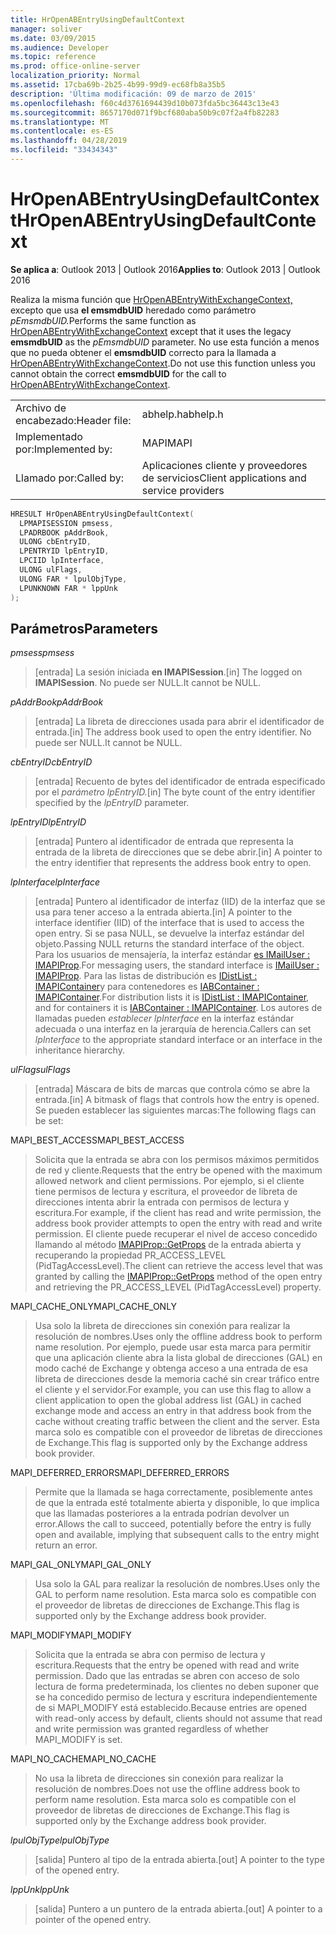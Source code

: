 ```yaml
---
title: HrOpenABEntryUsingDefaultContext
manager: soliver
ms.date: 03/09/2015
ms.audience: Developer
ms.topic: reference
ms.prod: office-online-server
localization_priority: Normal
ms.assetid: 17cba69b-2b25-4b99-99d9-ec68fb8a35b5
description: 'Última modificación: 09 de marzo de 2015'
ms.openlocfilehash: f60c4d3761694439d10b073fda5bc36443c13e43
ms.sourcegitcommit: 8657170d071f9bcf680aba50b9c07f2a4fb82283
ms.translationtype: MT
ms.contentlocale: es-ES
ms.lasthandoff: 04/28/2019
ms.locfileid: "33434343"
---
```

# <a name="hropenabentryusingdefaultcontext"></a><span data-ttu-id="7d5d1-103">HrOpenABEntryUsingDefaultContext</span><span class="sxs-lookup"><span data-stu-id="7d5d1-103">HrOpenABEntryUsingDefaultContext</span></span>

  
  
<span data-ttu-id="7d5d1-104">**Se aplica a**: Outlook 2013 | Outlook 2016</span><span class="sxs-lookup"><span data-stu-id="7d5d1-104">**Applies to**: Outlook 2013 | Outlook 2016</span></span> 
  
<span data-ttu-id="7d5d1-105">Realiza la misma función que [HrOpenABEntryWithExchangeContext,](hropenabentrywithexchangecontext.md) excepto que usa **el emsmdbUID** heredado como parámetro _pEmsmdbUID._</span><span class="sxs-lookup"><span data-stu-id="7d5d1-105">Performs the same function as [HrOpenABEntryWithExchangeContext](hropenabentrywithexchangecontext.md) except that it uses the legacy **emsmdbUID** as the  _pEmsmdbUID_ parameter.</span></span> <span data-ttu-id="7d5d1-106">No use esta función a menos que no pueda obtener el **emsmdbUID** correcto para la llamada a [HrOpenABEntryWithExchangeContext](hropenabentrywithexchangecontext.md).</span><span class="sxs-lookup"><span data-stu-id="7d5d1-106">Do not use this function unless you cannot obtain the correct **emsmdbUID** for the call to [HrOpenABEntryWithExchangeContext](hropenabentrywithexchangecontext.md).</span></span>
  
|||
|:-----|:-----|
|<span data-ttu-id="7d5d1-107">Archivo de encabezado:</span><span class="sxs-lookup"><span data-stu-id="7d5d1-107">Header file:</span></span>  <br/> |<span data-ttu-id="7d5d1-108">abhelp.h</span><span class="sxs-lookup"><span data-stu-id="7d5d1-108">abhelp.h</span></span>  <br/> |
|<span data-ttu-id="7d5d1-109">Implementado por:</span><span class="sxs-lookup"><span data-stu-id="7d5d1-109">Implemented by:</span></span>  <br/> |<span data-ttu-id="7d5d1-110">MAPI</span><span class="sxs-lookup"><span data-stu-id="7d5d1-110">MAPI</span></span>  <br/> |
|<span data-ttu-id="7d5d1-111">Llamado por:</span><span class="sxs-lookup"><span data-stu-id="7d5d1-111">Called by:</span></span>  <br/> |<span data-ttu-id="7d5d1-112">Aplicaciones cliente y proveedores de servicios</span><span class="sxs-lookup"><span data-stu-id="7d5d1-112">Client applications and service providers</span></span>  <br/> |
   
```cpp
HRESULT HrOpenABEntryUsingDefaultContext(
  LPMAPISESSION pmsess,
  LPADRBOOK pAddrBook,
  ULONG cbEntryID,
  LPENTRYID lpEntryID,
  LPCIID lpInterface,
  ULONG ulFlags,
  ULONG FAR * lpulObjType,
  LPUNKNOWN FAR * lppUnk
);
```

## <a name="parameters"></a><span data-ttu-id="7d5d1-113">Parámetros</span><span class="sxs-lookup"><span data-stu-id="7d5d1-113">Parameters</span></span>

 <span data-ttu-id="7d5d1-114">_pmsess_</span><span class="sxs-lookup"><span data-stu-id="7d5d1-114">_pmsess_</span></span>
  
> <span data-ttu-id="7d5d1-115">[entrada] La sesión iniciada **en IMAPISession**.</span><span class="sxs-lookup"><span data-stu-id="7d5d1-115">[in] The logged on **IMAPISession**.</span></span> <span data-ttu-id="7d5d1-116">No puede ser NULL.</span><span class="sxs-lookup"><span data-stu-id="7d5d1-116">It cannot be NULL.</span></span>
    
 <span data-ttu-id="7d5d1-117">_pAddrBook_</span><span class="sxs-lookup"><span data-stu-id="7d5d1-117">_pAddrBook_</span></span>
  
> <span data-ttu-id="7d5d1-118">[entrada] La libreta de direcciones usada para abrir el identificador de entrada.</span><span class="sxs-lookup"><span data-stu-id="7d5d1-118">[in] The address book used to open the entry identifier.</span></span> <span data-ttu-id="7d5d1-119">No puede ser NULL.</span><span class="sxs-lookup"><span data-stu-id="7d5d1-119">It cannot be NULL.</span></span>
    
 <span data-ttu-id="7d5d1-120">_cbEntryID_</span><span class="sxs-lookup"><span data-stu-id="7d5d1-120">_cbEntryID_</span></span>
  
> <span data-ttu-id="7d5d1-121">[entrada] Recuento de bytes del identificador de entrada especificado por el _parámetro lpEntryID._</span><span class="sxs-lookup"><span data-stu-id="7d5d1-121">[in] The byte count of the entry identifier specified by the  _lpEntryID_ parameter.</span></span> 
    
 <span data-ttu-id="7d5d1-122">_lpEntryID_</span><span class="sxs-lookup"><span data-stu-id="7d5d1-122">_lpEntryID_</span></span>
  
>  <span data-ttu-id="7d5d1-123">[entrada] Puntero al identificador de entrada que representa la entrada de la libreta de direcciones que se debe abrir.</span><span class="sxs-lookup"><span data-stu-id="7d5d1-123">[in] A pointer to the entry identifier that represents the address book entry to open.</span></span> 
    
 <span data-ttu-id="7d5d1-124">_lpInterface_</span><span class="sxs-lookup"><span data-stu-id="7d5d1-124">_lpInterface_</span></span>
  
> <span data-ttu-id="7d5d1-125">[entrada] Puntero al identificador de interfaz (IID) de la interfaz que se usa para tener acceso a la entrada abierta.</span><span class="sxs-lookup"><span data-stu-id="7d5d1-125">[in] A pointer to the interface identifier (IID) of the interface that is used to access the open entry.</span></span> <span data-ttu-id="7d5d1-126">Si se pasa NULL, se devuelve la interfaz estándar del objeto.</span><span class="sxs-lookup"><span data-stu-id="7d5d1-126">Passing NULL returns the standard interface of the object.</span></span> <span data-ttu-id="7d5d1-127">Para los usuarios de mensajería, la interfaz estándar [es IMailUser : IMAPIProp](imailuserimapiprop.md).</span><span class="sxs-lookup"><span data-stu-id="7d5d1-127">For messaging users, the standard interface is [IMailUser : IMAPIProp](imailuserimapiprop.md).</span></span> <span data-ttu-id="7d5d1-128">Para las listas de distribución es [IDistList : IMAPIContainer](idistlistimapicontainer.md)y para contenedores es [IABContainer : IMAPIContainer](iabcontainerimapicontainer.md).</span><span class="sxs-lookup"><span data-stu-id="7d5d1-128">For distribution lists it is [IDistList : IMAPIContainer](idistlistimapicontainer.md), and for containers it is [IABContainer : IMAPIContainer](iabcontainerimapicontainer.md).</span></span> <span data-ttu-id="7d5d1-129">Los autores de llamadas pueden  _establecer lpInterface_ en la interfaz estándar adecuada o una interfaz en la jerarquía de herencia.</span><span class="sxs-lookup"><span data-stu-id="7d5d1-129">Callers can set  _lpInterface_ to the appropriate standard interface or an interface in the inheritance hierarchy.</span></span> 
    
 <span data-ttu-id="7d5d1-130">_ulFlags_</span><span class="sxs-lookup"><span data-stu-id="7d5d1-130">_ulFlags_</span></span>
  
> <span data-ttu-id="7d5d1-131">[entrada] Máscara de bits de marcas que controla cómo se abre la entrada.</span><span class="sxs-lookup"><span data-stu-id="7d5d1-131">[in] A bitmask of flags that controls how the entry is opened.</span></span> <span data-ttu-id="7d5d1-132">Se pueden establecer las siguientes marcas:</span><span class="sxs-lookup"><span data-stu-id="7d5d1-132">The following flags can be set:</span></span>
    
<span data-ttu-id="7d5d1-133">MAPI_BEST_ACCESS</span><span class="sxs-lookup"><span data-stu-id="7d5d1-133">MAPI_BEST_ACCESS</span></span>
  
> <span data-ttu-id="7d5d1-134">Solicita que la entrada se abra con los permisos máximos permitidos de red y cliente.</span><span class="sxs-lookup"><span data-stu-id="7d5d1-134">Requests that the entry be opened with the maximum allowed network and client permissions.</span></span> <span data-ttu-id="7d5d1-135">Por ejemplo, si el cliente tiene permisos de lectura y escritura, el proveedor de libreta de direcciones intenta abrir la entrada con permisos de lectura y escritura.</span><span class="sxs-lookup"><span data-stu-id="7d5d1-135">For example, if the client has read and write permission, the address book provider attempts to open the entry with read and write permission.</span></span> <span data-ttu-id="7d5d1-136">El cliente puede recuperar el nivel de acceso concedido llamando al método [IMAPIProp::GetProps](imapiprop-getprops.md) de la entrada abierta y recuperando la propiedad PR_ACCESS_LEVEL (PidTagAccessLevel).</span><span class="sxs-lookup"><span data-stu-id="7d5d1-136">The client can retrieve the access level that was granted by calling the [IMAPIProp::GetProps](imapiprop-getprops.md) method of the open entry and retrieving the PR_ACCESS_LEVEL (PidTagAccessLevel) property.</span></span> 
    
<span data-ttu-id="7d5d1-137">MAPI_CACHE_ONLY</span><span class="sxs-lookup"><span data-stu-id="7d5d1-137">MAPI_CACHE_ONLY</span></span>
  
> <span data-ttu-id="7d5d1-138">Usa solo la libreta de direcciones sin conexión para realizar la resolución de nombres.</span><span class="sxs-lookup"><span data-stu-id="7d5d1-138">Uses only the offline address book to perform name resolution.</span></span> <span data-ttu-id="7d5d1-139">Por ejemplo, puede usar esta marca para permitir que una aplicación cliente abra la lista global de direcciones (GAL) en modo caché de Exchange y obtenga acceso a una entrada de esa libreta de direcciones desde la memoria caché sin crear tráfico entre el cliente y el servidor.</span><span class="sxs-lookup"><span data-stu-id="7d5d1-139">For example, you can use this flag to allow a client application to open the global address list (GAL) in cached exchange mode and access an entry in that address book from the cache without creating traffic between the client and the server.</span></span> <span data-ttu-id="7d5d1-140">Esta marca solo es compatible con el proveedor de libretas de direcciones de Exchange.</span><span class="sxs-lookup"><span data-stu-id="7d5d1-140">This flag is supported only by the Exchange address book provider.</span></span>
    
<span data-ttu-id="7d5d1-141">MAPI_DEFERRED_ERRORS</span><span class="sxs-lookup"><span data-stu-id="7d5d1-141">MAPI_DEFERRED_ERRORS</span></span>
  
> <span data-ttu-id="7d5d1-142">Permite que la llamada se haga correctamente, posiblemente antes de que la entrada esté totalmente abierta y disponible, lo que implica que las llamadas posteriores a la entrada podrían devolver un error.</span><span class="sxs-lookup"><span data-stu-id="7d5d1-142">Allows the call to succeed, potentially before the entry is fully open and available, implying that subsequent calls to the entry might return an error.</span></span>
    
<span data-ttu-id="7d5d1-143">MAPI_GAL_ONLY</span><span class="sxs-lookup"><span data-stu-id="7d5d1-143">MAPI_GAL_ONLY</span></span>
  
> <span data-ttu-id="7d5d1-144">Usa solo la GAL para realizar la resolución de nombres.</span><span class="sxs-lookup"><span data-stu-id="7d5d1-144">Uses only the GAL to perform name resolution.</span></span> <span data-ttu-id="7d5d1-145">Esta marca solo es compatible con el proveedor de libretas de direcciones de Exchange.</span><span class="sxs-lookup"><span data-stu-id="7d5d1-145">This flag is supported only by the Exchange address book provider.</span></span>
    
<span data-ttu-id="7d5d1-146">MAPI_MODIFY</span><span class="sxs-lookup"><span data-stu-id="7d5d1-146">MAPI_MODIFY</span></span>
  
> <span data-ttu-id="7d5d1-147">Solicita que la entrada se abra con permiso de lectura y escritura.</span><span class="sxs-lookup"><span data-stu-id="7d5d1-147">Requests that the entry be opened with read and write permission.</span></span> <span data-ttu-id="7d5d1-148">Dado que las entradas se abren con acceso de solo lectura de forma predeterminada, los clientes no deben suponer que se ha concedido permiso de lectura y escritura independientemente de si MAPI_MODIFY está establecido.</span><span class="sxs-lookup"><span data-stu-id="7d5d1-148">Because entries are opened with read-only access by default, clients should not assume that read and write permission was granted regardless of whether MAPI_MODIFY is set.</span></span>
    
<span data-ttu-id="7d5d1-149">MAPI_NO_CACHE</span><span class="sxs-lookup"><span data-stu-id="7d5d1-149">MAPI_NO_CACHE</span></span>
  
> <span data-ttu-id="7d5d1-150">No usa la libreta de direcciones sin conexión para realizar la resolución de nombres.</span><span class="sxs-lookup"><span data-stu-id="7d5d1-150">Does not use the offline address book to perform name resolution.</span></span> <span data-ttu-id="7d5d1-151">Esta marca solo es compatible con el proveedor de libretas de direcciones de Exchange.</span><span class="sxs-lookup"><span data-stu-id="7d5d1-151">This flag is supported only by the Exchange address book provider.</span></span>
    
 <span data-ttu-id="7d5d1-152">_lpulObjType_</span><span class="sxs-lookup"><span data-stu-id="7d5d1-152">_lpulObjType_</span></span>
  
> <span data-ttu-id="7d5d1-153">[salida] Puntero al tipo de la entrada abierta.</span><span class="sxs-lookup"><span data-stu-id="7d5d1-153">[out] A pointer to the type of the opened entry.</span></span>
    
 <span data-ttu-id="7d5d1-154">_lppUnk_</span><span class="sxs-lookup"><span data-stu-id="7d5d1-154">_lppUnk_</span></span>
  
> <span data-ttu-id="7d5d1-155">[salida] Puntero a un puntero de la entrada abierta.</span><span class="sxs-lookup"><span data-stu-id="7d5d1-155">[out] A pointer to a pointer of the opened entry.</span></span>
    

